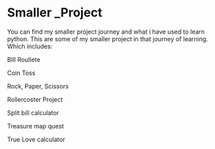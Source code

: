 # Smaller _Project
You can find my smaller project journey and what i have used to learn python. 
This are some of my smaller project in that journey of learning. Which includes:

BIll Roullete

Coin Toss

Rock, Paper, Scissors

Rollercoster Project 

Split bill calculator 

Treasure map quest 

True Love calculator 
